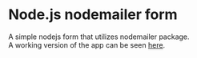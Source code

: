 # Node.js nodemailer form
A simple nodejs form that utilizes nodemailer package.  
A working version of the app can be seen [here](https://nodejs-nodemailer.herokuapp.com/).
